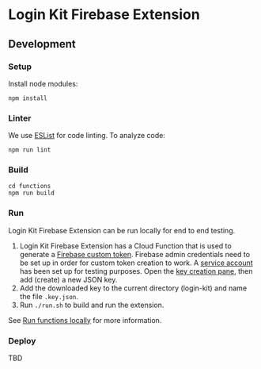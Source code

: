 # Login Kit Firebase Extension

## Development

### Setup
Install node modules:
```
npm install
```

### Linter
We use [ESList](https://eslint.org/) for code linting. To analyze code:
```
npm run lint
```

### Build
```
cd functions
npm run build
```

### Run
Login Kit Firebase Extension can be run locally for end to end testing.

1. Login Kit Firebase Extension has a Cloud Function that is used to generate a
[Firebase custom token](https://firebase.google.com/docs/auth/admin/create-custom-tokens). Firebase admin credentials
need to be set up in order for custom token creation to work. A
[service account](snap-kit-firebase-ext-tester@snap-connect-staging.iam.gserviceaccount.com) has been set up for
testing purposes. Open the [key creation pane](https://console.cloud.google.com/iam-admin/serviceaccounts/details/111579715363326309113/keys?project=snap-connect-staging), then add (create) a new JSON key.
2. Add the downloaded key to the current directory (login-kit) and name the file `.key.json`.
3. Run `./run.sh` to build and run the extension.

See [Run functions locally](https://firebase.google.com/docs/functions/local-emulator) for more information.

### Deploy
TBD
